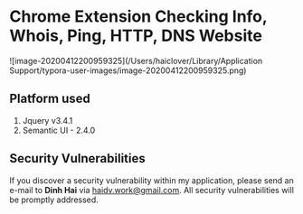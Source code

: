 # Chrome Extension Checking Info, Whois, Ping, HTTP, DNS Website

![image-20200412200959325](/Users/haiclover/Library/Application Support/typora-user-images/image-20200412200959325.png)

## 									Platform used

1. Jquery v3.4.1
2. Semantic UI - 2.4.0


## 								Security Vulnerabilities

If you discover a security vulnerability within my application, please send an e-mail to **Dinh Hai** via [haidv.work@gmail.com](mailto:haidv.work@gmail.com). All security vulnerabilities will be promptly addressed.

# 
